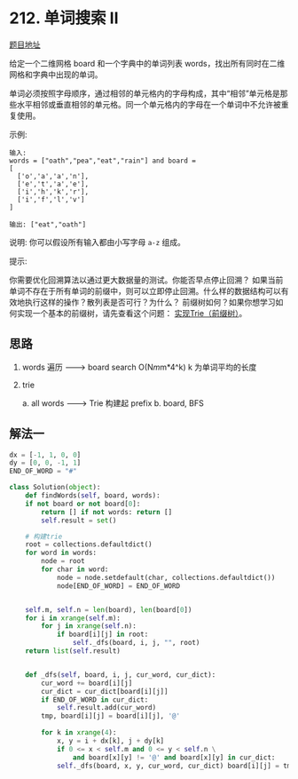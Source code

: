 # 212. 单词搜索 II

[题目地址](https://leetcode-cn.com/problems/word-search-ii)

给定一个二维网格 board 和一个字典中的单词列表 words，找出所有同时在二维网格和字典中出现的单词。

单词必须按照字母顺序，通过相邻的单元格内的字母构成，其中“相邻”单元格是那些水平相邻或垂直相邻的单元格。同一个单元格内的字母在一个单词中不允许被重复使用。

示例:

```
输入: 
words = ["oath","pea","eat","rain"] and board =
[
  ['o','a','a','n'],
  ['e','t','a','e'],
  ['i','h','k','r'],
  ['i','f','l','v']
]

输出: ["eat","oath"]
```

说明:
你可以假设所有输入都由小写字母 `a-z` 组成。

提示:

你需要优化回溯算法以通过更大数据量的测试。你能否早点停止回溯？
如果当前单词不存在于所有单词的前缀中，则可以立即停止回溯。什么样的数据结构可以有效地执行这样的操作？散列表是否可行？为什么？ 前缀树如何？如果你想学习如何实现一个基本的前缀树，请先查看这个问题： [实现Trie（前缀树）](https://leetcode-cn.com/problems/implement-trie-prefix-tree/description/)。

## 思路

1. words 遍历 ---> board search
O(N*m*m*4^k) k 为单词平均的长度

2. trie

    a. all words ---> Trie 构建起 prefix
    b. board, BFS

## 解法一


```python
dx = [-1, 1, 0, 0] 
dy = [0, 0, -1, 1] 
END_OF_WORD = "#"

class Solution(object):
    def findWords(self, board, words):
    if not board or not board[0]: 
        return [] if not words: return []
        self.result = set()

    # 构建trie
    root = collections.defaultdict() 
    for word in words:
        node = root
        for char in word:
            node = node.setdefault(char, collections.defaultdict()) 
            node[END_OF_WORD] = END_OF_WORD


    self.m, self.n = len(board), len(board[0]) 
    for i in xrange(self.m):
        for j in xrange(self.n): 
            if board[i][j] in root:
                self._dfs(board, i, j, "", root) 
    return list(self.result)


    def _dfs(self, board, i, j, cur_word, cur_dict): 
        cur_word += board[i][j]
        cur_dict = cur_dict[board[i][j]]
        if END_OF_WORD in cur_dict:
            self.result.add(cur_word)
        tmp, board[i][j] = board[i][j], '@' 
        
        for k in xrange(4):
            x, y = i + dx[k], j + dy[k]
            if 0 <= x < self.m and 0 <= y < self.n \
                and board[x][y] != '@' and board[x][y] in cur_dict:
            self._dfs(board, x, y, cur_word, cur_dict) board[i][j] = tmp
```